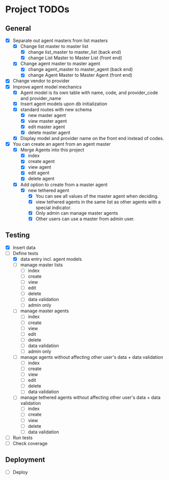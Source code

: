 # Project TODOs

## General 

- [x] Separate out agent masters from list masters
	- [x] Change list master to master list
		- [x] change list_master to master_list (back end)
		- [x] change List Master to Master List (front end)
	- [x] Change agent master to master agent
		- [x] change agent_master to master_agent (back end)
		- [x] change Agent Master to Master Agent (front end)
- [x] Change vendor to provider
- [x] Improve agent model mechanics
	- [x] Agent model is its own table with name, code, and provider_code and provider_name
	- [x] Insert agent models upon db initialization
	- [x] standard routes with new schema
		- [x] new master agent
		- [x] view master agent
		- [x] edit master agent
		- [x] delete master agent
	- [x] Display model and provider name on the front end instead of codes.
- [x] You can create an agent from an agent master
	- [x] Merge Agents into this project
		- [x] index
		- [x] create agent
		- [x] view agent
		- [x] edit agent
		- [x] delete agent
	- [x] Add option to create from a master agent
		- [x] new tethered agent
			- [x] You can see all values of the master agent when deciding.
			- [x] view tethered agents in the same list as other agents with a special indicator.
			- [x] Only admin can manage master agents
			- [x] Other users can use a master from admin user.

## Testing

- [x] Insert data
- [ ] Define tests
    - [x] data entry incl. agent models
    - [ ] manage master lists
        - [ ] index
        - [ ] create
        - [ ] view
        - [ ] edit
        - [ ] delete
        - [ ] data validation
        - [ ] admin only
    - [ ] manage master agents
        - [ ] index
        - [ ] create
        - [ ] view
        - [ ] edit
        - [ ] delete
        - [ ] data validation
        - [ ] admin only
    - [ ] manage agents without affecting other user's data + data validation
        - [ ] index
        - [ ] create
        - [ ] view
        - [ ] edit
        - [ ] delete
        - [ ] data validation
    - [ ] manage tethered agents without affecting other user's data + data validation
        - [ ] index
        - [ ] create
        - [ ] view
        - [ ] delete
        - [ ] data validation
- [ ] Run tests
- [ ] Check coverage

## Deployment

- [ ] Deploy


